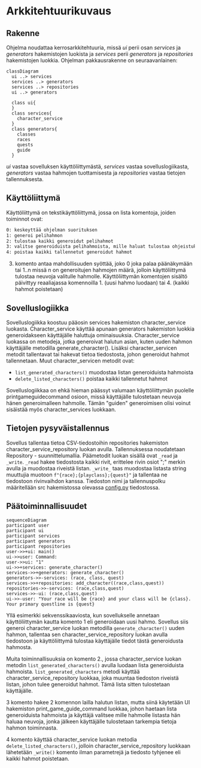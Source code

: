 # Arkkitehtuurikuvaus
## Rakenne

Ohjelma noudattaa kerrosarkkitehtuuria, missä *ui* perii osan *services* ja *generators* hakemistojen luokista ja *services* perii *generators* ja *repositories* hakemistojen luokkia.
Ohjelman pakkausrakenne on seuraavanlainen:

```mermaid
classDiagram
  ui ..> services 
  services ..> generators
  services ..> repositories
  ui ..> generators

  class ui{
  }
  class services{
    character_service
  }
  class generators{
    classes
    races
    quests
    guide
  }

```
*ui* vastaa sovelluksen käyttöliittymästä, *services* vastaa sovelluslogiikasta, *generators* vastaa hahmojen tuottamisesta ja *repositories* vastaa tietojen tallennuksesta.
## Käyttöliittymä
Käyttöliittymä on tekstikäyttöliittymä, jossa on lista komentoja, joiden toiminnot ovat:
```bash
0: keskeyttää ohjelman suorituksen
1: generoi pelihahmon
2: tulostaa kaikki generoidut pelihahmot
3: valitse generoiduista pelihahmoista, mille haluat tulostaa ohjeistuksen
4: poistaa kaikki tallennetut generoidut hahmot
```
3. komento antaa mahdollisuuden syöttää, joko 0 joka palaa päänäkymään tai 1..n missä n on generoitujen hahmojen määrä, jolloin käyttöliittymä tulostaa neuvoja valitulle hahmolle.
Käyttöliittymän komentojen sisältö päivittyy reaaliajassa komennoilla 1. (uusi hahmo luodaan) tai 4. (kaikki hahmot poistetaan)

## Sovelluslogiikka
Sovelluslogiikka koostuu pääosin services hakemiston character_service luokasta. Character_service käyttää apunaan generators hakemiston luokkia generoidakseen käyttäjälle haluttuja ominaisuuksia. Character_service luokassa on metodeja, jotka generoivat halutun asian, kuten uuden hahmon käyttäjälle metodilla generate_character(). Lisäksi character_servicen metodit tallentavat tai hakevat tietoa tiedostosta, johon generoidut hahmot tallennetaan. Muut character_servicen metodit ovat:
- `list_generated_characters()` muodostaa listan generoiduista hahmoista
- `delete_listed_characters()` poistaa kaikki tallennetut hahmot

Sovelluslogiikkaa on ehkä hieman päässyt valumaan käyttöliittymän puolelle printgameguidecommand osioon, missä käyttäjälle tulostetaan neuvoja hänen generoimalleen hahmolle. Tämän "guiden" generoimisen olisi voinut sisäistää myös character_services luokkaan.
## Tietojen pysyväistallennus
Sovellus tallentaa tietoa CSV-tiedostoihin repositories hakemiston character_service_repository luokan avulla. Tallennuksessa noudatetaan Repository - suunnittelumallia. Päämetodit luokan sisällä ovat `_read` ja `_write`. `_read` hakee tiedostosta kaikki rivit, erittelee rivin osiot ";" merkin avulla ja muodostaa riveistä listan. `_write_` taas muodostaa listasta string muuttujia muotoon `f"{race};{playclass};{quest}"` ja tallentaa ne tiedostoon rivinvaihdon kanssa. Tiedoston nimi ja tallennuspolku määritellään src hakemistossa olevassa [config.py](https://github.com/sampsaol/ot-harjoitustyo/blob/master/src/config.py) tiedostossa.
## Päätoiminnallisuudet
```mermaid
sequenceDiagram
participant user
participant ui
participant services
participant generators
participant repositories
user->>+ui: main()
ui->>user: Command:
user->>ui: "1"
ui->>+services: generate_character()
services->>+generators: generate_character()
generators->>-services: (race, class, quest)
services->>+repositories: add_character((race,class,quest))
repositories->>-services: (race,class,quest)
services->>-ui: (race,class,quest)
ui->>-user: "Your race will be {race} and your class will be {class}. Your primary questline is {quest}

```
Yllä esimerkki sekvenssikaaviosta, kun sovellukselle annetaan käyttöliittymän kautta komento 1 eli generoidaan uusi hahmo. Sovellus siis generoi character_service luokan metodilla `generate_character()` uuden hahmon, tallentaa sen character_service_repository luokan avulla tiedostoon ja käyttöliittymä tulostaa käyttäjälle tiedot tästä generoidusta hahmosta. 

Muita toiminnallisuuksia on komento 2., jossa character_service luokan metodin `list_generated_characters()` avulla luodaan lista generoiduista hahmoista. `list_generated_characters` metodi käyttää character_service_repository luokkaa, joka muuntaa tiedoston riveistä listan, johon tulee generoidut hahmot. Tämä lista sitten tulostetaan käyttäjälle.

3 komento hakee 2 komennon lailla halutun listan, mutta siinä käytetään UI hakemiston print_game_guide_command luokkaa, johon haetaan lista generoiduista hahmoista ja käyttäjä valitsee mille hahmolle listasta hän haluaa neuvoja, jonka jälkeen käyttäjälle tulostetaan tarkempia tietoja hahmon toiminnasta.

4 komento käyttää character_service luokan metodia `delete_listed_characters()`, jolloin character_service_repository luokkaan lähetetään `_write()` komento ilman parametrejä ja tiedosto tyhjenee eli kaikki hahmot poistetaan.
